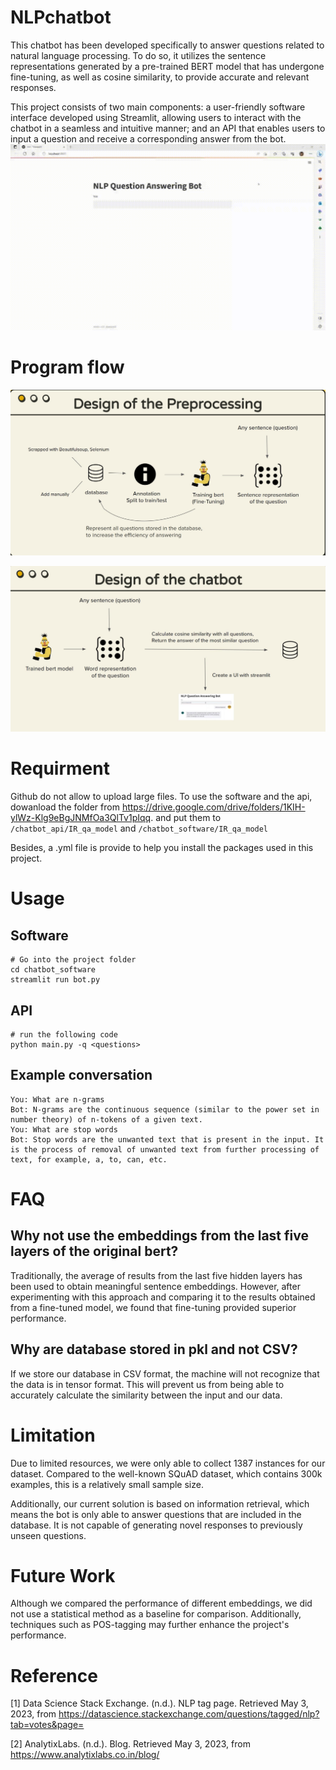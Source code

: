 # NLPchatbot

This chatbot has been developed specifically to answer questions related to natural language processing. To do so, it utilizes the sentence representations generated by a pre-trained BERT model that has undergone fine-tuning, as well as cosine similarity, to provide accurate and relevant responses.

This project consists of two main components: a user-friendly software interface developed using Streamlit, allowing users to interact with the chatbot in a seamless and intuitive manner; and an API that enables users to input a question and receive a corresponding answer from the bot.
![NLPchatbot](chatbot.gif)


# Program flow
![The design of preprocessing](preprocess.jpg)

![The design of the bot](bot.jpg)

# Requirment
Github do not allow to upload large files. To use the software and the api, dowanload the folder from https://drive.google.com/drive/folders/1KIH-ylWz-Klg9eBgJNMfOa3QlTv1pIqq. and put them to `/chatbot_api/IR_qa_model` and `/chatbot_software/IR_qa_model`

Besides, a .yml file is provide to help you install the packages used in this project.

# Usage

## Software
```
# Go into the project folder
cd chatbot_software
streamlit run bot.py 
```

## API
```
# run the following code
python main.py -q <questions>
```

## Example conversation
```
You: What are n-grams
Bot: N-grams are the continuous sequence (similar to the power set in number theory) of n-tokens of a given text.
You: What are stop words
Bot: Stop words are the unwanted text that is present in the input. It is the process of removal of unwanted text from further processing of text, for example, a, to, can, etc.
```


# FAQ
## Why not use the embeddings from the last five layers of the original bert?
Traditionally, the average of results from the last five hidden layers has been used to obtain meaningful sentence embeddings. However, after experimenting with this approach and comparing it to the results obtained from a fine-tuned model, we found that fine-tuning provided superior performance.

## Why are database stored in pkl and not CSV?
If we store our database in CSV format, the machine will not recognize that the data is in tensor format. This will prevent us from being able to accurately calculate the similarity between the input and our data.

# Limitation
Due to limited resources, we were only able to collect 1387 instances for our dataset. Compared to the well-known SQuAD dataset, which contains 300k examples, this is a relatively small sample size. 

Additionally, our current solution is based on information retrieval, which means the bot is only able to answer questions that are included in the database. It is not capable of generating novel responses to previously unseen questions.


# Future Work
Although we compared the performance of different embeddings, we did not use a statistical method as a baseline for comparison. Additionally, techniques such as POS-tagging may further enhance the project's performance.

# Reference
[1] Data Science Stack Exchange. (n.d.). NLP tag page. Retrieved May 3, 2023, from https://datascience.stackexchange.com/questions/tagged/nlp?tab=votes&page=

[2] AnalytixLabs. (n.d.). Blog. Retrieved May 3, 2023, from https://www.analytixlabs.co.in/blog/
